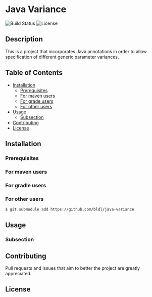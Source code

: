 # Java Variance

![Build Status](https://img.shields.io/github/workflow/status/bldl/java-variance/CI) ![License](https://img.shields.io/github/license/bldl/java-variance)

## Description

This is a project that incorporates Java annotations in order to allow specification of different generic parameter variances.

## Table of Contents

- [Installation](#installation)
  - [Prerequisites](#prerequisites)
  - [For maven users](#for-maven-users)
  - [For grade users](#for-gradle-users)
  - [For other users](#for-other-users)
- [Usage](#usage)
  - [Subsection](#subsection)
- [Contributing](#contributing)
- [License](#license)

## Installation

### Prerequisites

### For maven users

<!-- TODO: Add when project is published to maven central -->

### For gradle users

<!-- TODO: Add when project is published to maven central -->

### For other users

```bash
$ git submodule add https://github.com/bldl/java-variance
```

## Usage

### Subsection

## Contributing

Pull requests and issues that aim to better the project are greatly appreciated.

## License

